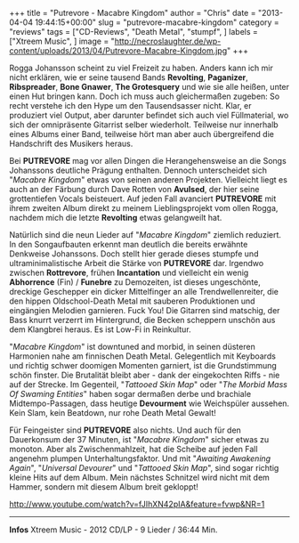 +++
title = "Putrevore - Macabre Kingdom"
author = "Chris"
date = "2013-04-04 19:44:15+00:00"
slug = "putrevore-macabre-kingdom"
category = "reviews"
tags = ["CD-Reviews", "Death Metal", "stumpf", ]
labels = ["Xtreem Music", ]
image = "http://necroslaughter.de/wp-content/uploads/2013/04/Putrevore-Macabre-Kingdom.jpg"
+++

Rogga Johansson scheint zu viel Freizeit zu haben. Anders kann ich mir nicht erklären, wie er seine tausend Bands **Revolting**, **Paganizer**, **Ribspreader**, **Bone Gnawer**, **The Grotesquery** und wie sie alle heißen, unter einen Hut bringen kann. Doch ich muss auch gleichermaßen zugeben: So recht verstehe ich den Hype um den Tausendsasser nicht. Klar, er produziert viel Output, aber darunter befindet sich auch viel Füllmaterial, wo sich der omnipräsente Gitarrist selber wiederholt. Teilweise nur innerhalb eines Albums einer Band, teilweise hört man aber auch übergreifend die Handschrift des Musikers heraus.

Bei **PUTREVORE** mag vor allen Dingen die Herangehensweise an die Songs Johanssons deutliche Prägung enthalten. Dennoch unterscheidet sich "_Macabre Kingdom_" etwas von seinen anderen Projekten. Vielleicht liegt es auch an der Färbung durch Dave Rotten von **Avulsed**, der hier seine grottentiefen Vocals beisteuert. Auf jeden Fall avanciert **PUTREVORE** mit ihrem zweiten Album direkt zu meinem Lieblingsprojekt vom ollen Rogga, nachdem mich die letzte **Revolting** etwas gelangweilt hat.

Natürlich sind die neun Lieder auf "_Macabre Kingdom_" ziemlich reduziert. In den Songaufbauten erkennt man deutlich die bereits erwähnte Denkweise Johanssons. Doch stellt hier gerade dieses stumpfe und ultraminimalistische Arbeit die Stärke von **PUTREVORE** dar. Irgendwo zwischen **Rottrevore**, frühen **Incantation** und vielleicht ein wenig **Abhorrence** (Fin) / **Funebre** zu Demozeiten, ist dieses ungeschönte, dreckige Geschepper ein dicker Mittelfinger an alle Trendwellenreiter, die den hippen Oldschool-Death Metal mit sauberen Produktionen und eingängien Melodien garnieren. Fuck You! Die Gitarren sind matschig, der Bass knurrt verzerrt im Hintergrund, die Becken scheppern unschön aus dem Klangbrei heraus. Es ist Low-Fi in Reinkultur.

"_Macabre Kingdom_" ist downtuned and morbid, in seinen düsteren Harmonien nahe am finnischen Death Metal. Gelegentlich mit Keyboards und richtig schwer doomigen Momenten garniert, ist die Grundstimmung schön finster. Die Brutalität bleibt aber - dank der eingekochten Riffs - nie auf der Strecke. Im Gegenteil, "_Tattooed Skin Map_" oder "_The Morbid Mass Of Swaming Entities_" haben sogar dermaßen derbe und brachiale Midtempo-Passagen, dass heutige **Devourment** wie Weichspüler aussehen. Kein Slam, kein Beatdown, nur rohe Death Metal Gewalt!

Für Feingeister sind **PUTREVORE** also nichts. Und auch für den Dauerkonsum der 37 Minuten, ist "_Macabre Kingdom_" sicher etwas zu monoton. Aber als Zwischenmahlzeit, hat die Scheibe auf jeden Fall angenehm plumpen Unterhaltungsfaktor. Und mit "_Awaiting Awakening Again_", "_Universal Devourer_" und "_Tattooed Skin Map_", sind sogar richtig kleine Hits auf dem Album. Mein nächstes Schnitzel wird nicht mit dem Hammer, sondern mit diesem Album breit gekloppt!

http://www.youtube.com/watch?v=fJIhXN42pIA&feature=fvwp&NR=1



---
**Infos**
Xtreem Music - 2012
CD/LP - 9 Lieder / 36:44 Min.
